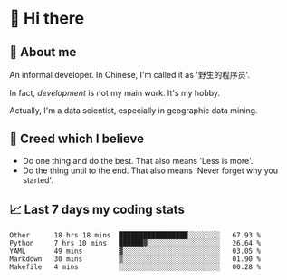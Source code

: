 # 👋 Hi there

## :speech_balloon: About me

An informal developer. In Chinese, I'm called it as '野生的程序员'.

In fact, _development_ is not my main work. It's my hobby.

Actually, I'm a data scientist, especially in geographic data mining.

## :see_no_evil: Creed which I believe

- Do one thing and do the best. That also means 'Less is more'.
- Do the thing until to the end. That also means 'Never forget why you started'.

## :chart_with_upwards_trend: Last 7 days my coding stats

<!--START_SECTION:waka-->
```text
Other      18 hrs 18 mins  █████████████████░░░░░░░░   67.93 % 
Python     7 hrs 10 mins   ██████▓░░░░░░░░░░░░░░░░░░   26.64 % 
YAML       49 mins         ▓░░░░░░░░░░░░░░░░░░░░░░░░   03.05 % 
Markdown   30 mins         ▒░░░░░░░░░░░░░░░░░░░░░░░░   01.90 % 
Makefile   4 mins          ░░░░░░░░░░░░░░░░░░░░░░░░░   00.28 % 
```
<!--END_SECTION:waka-->

